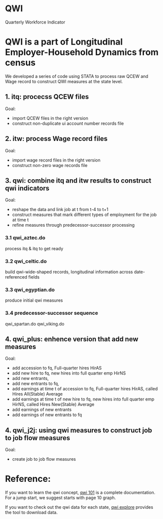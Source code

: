 # QWI
Quarterly Workforce Indicator

# QWI is a part of Longitudinal Employer-Household Dynamics from census

We developed a series of code using STATA to process raw QCEW and Wage record to construct QWI measures at the state level. 

## 1. itq: procecss QCEW files

Goal: 
- import QCEW files in the right version 
- construct non-duplicate ui account number records file 

## 2. itw: process Wage record files

Goal:
- import wage record files in the right version 
- construct non-zero wage records file 

## 3. qwi: combine itq and itw results to construct qwi indicators

Goal: 
- reshape the data and link job at t from t-4 to t+1
- construct measures that mark different types of employment for the job at time t
- refine measures through predecessor-successor processing

### 3.1 qwi_aztec.do
process itq & itq to get ready
### 3.2 qwi_celtic.do
build qwi-wide-shaped records, longitudinal information across date-referenced fields
### 3.3 qwi_egyptian.do
produce initial qwi measures
### 3.4 predecessor-successor sequence
qwi_spartan.do 
qwi_viking.do

## 4. qwi_plus: enhence version that add new measures

Goal:
- add accession to fq, Full-quarter hires HirAS 
- add new hire to fq, new hires into full quarter emp HirNS
- add new entrants, 
- add new entrants to fq, 
- add earnings at time t of accession to fq, Full-quarter hires HirAS, called Hires All(Stable) Average
- add earnings at time t of new hire to fq, new hires into full quarter emp HirNS, called Hires New(Stable) Average
- add earnings of new entrants
- add earnings of new entrants to fq

## 4. qwi_j2j: using qwi measures to construct job to job flow measures

Goal: 
- create job to job flow measures

# Reference:

If you want to learn the qwi concept, [qwi 101](https://lehd.ces.census.gov/doc/QWI_101.pdf) is a complete documentation. 
For a jump start, we suggest starts with page 10 graph. 

If you want to check out the qwi data for each state, [qwi explore](https://qwiexplorer.ces.census.gov/static/explore.html#x=0&g=0) provides the tool to download data. 

